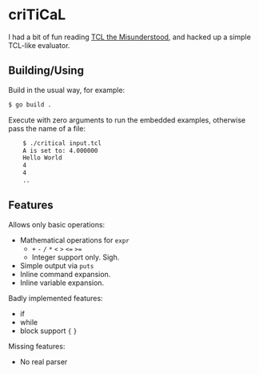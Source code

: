 # criTiCaL

I had a bit of fun reading [TCL the Misunderstood](http://antirez.com/articoli/tclmisunderstood.html), and hacked up a simple TCL-like evaluator.


## Building/Using

Build in the usual way, for example:

```sh
$ go build .
```

Execute with zero arguments to run the embedded examples, otherwise
pass the name of a file:

```sh
    $ ./critical input.tcl
    A is set to: 4.000000
    Hello World
    4
    4
    ..
```


## Features

Allows only basic operations:

* Mathematical operations for `expr`
  * `+` `-` `/` `*` `<` `>` `<=` `>=`
  * Integer support only.  Sigh.
* Simple output via `puts`
* Inline command expansion.
* Inline variable expansion.

Badly implemented features:

* if
* while
* block support `{` `}`

Missing features:

* No real parser
